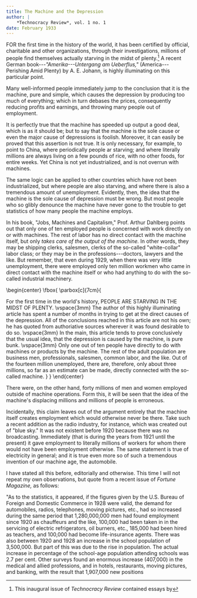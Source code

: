 ```yaml
---
title: The Machine and the Depression
author: |
    *Technocracy Review*, vol. 1 no. 1
date: February 1933
---
```


FOR the first time in the history of the world, it has been certified by official, charitable and other organizations, through their investigations, millions of people find themselves actually starving in the midst of plenty.[^1]  A recent German book---*"Amerika---Untergang am Ueberflus,"* (America---Perishing Amid Plenty) by A. E. Johann, is highly illuminating on this particular point.

Many well-informed people immediately jump to the conclusion that it is the machine, pure and simple, which causes the depression by producing too much of everything; which in turn debases the prices, consequently reducing profits and earnings, and throwing many people out of employment.

It is perfectly true that the machine has speeded up output a good deal, which is as it should be; but to say that the machine is the sole cause or even the major cause of depressions is foolish.  Moreover, it can easily be proved that this assertion is not true.  It is only necessary, for example, to point to China, where periodically people ar starving; and where literally millions are always living on a few pounds of rice, with no other foods, for entire weeks.  Yet China is not yet industrialized, and is not overrun with machines.

The same logic can be applied to other countries which have not been industrialized, but where people are also starving, and where there is also a tremendous amount of unemployment.  Evidently, then, the idea that the machine is the sole cause of depression must be wrong.  But most people who so glibly denounce the machine have never gone to the trouble to get statistics of how many people the machine employs.

In his book, "Jobs, Machines and Capitalism," Prof. Arthur Dahlberg points out that only one of ten employed people is concerned with work directly on or with machines.  The rest of labor has no direct contact with the machine itself, but only *takes care of the output of the machine.*  In other words, they may be shipping clerks, salesmen, clerks of the so-called "white-collar" labor class; or they may be in the professions---doctors, lawyers and the like.  But remember, that even during 1929, when there was very little unemployment, there were employed only ten million workmen who came in direct contact with the machine itself or who had anything to do with the so-called industrial machinery.

\begin{center}
\fbox{
  \parbox[c]{7cm}{
  
For the first time in the world's history, PEOPLE ARE STARVING IN THE MIDST OF PLENTY.
\vspace{3mm}
The author of this highly illuminating article has spent a number of months in trying to get at the direct causes of the depression.  All of the conclusions reached in this article are not his own; he has quoted from authoriative sources wherever it was found desirable to do so.
\vspace{3mm}
In the main, this article tends to prove conclusively that the usual idea, that the depression is caused by the machine, is pure bunk.
\vspace{3mm}
Only one out of ten people have directly to do with machines or products by the machine.  The rest of the adult population are business men, professionals, salesmen, common labor, and the like.  Out of the fourteen million unemployed, there are, therefore, only about three millions, so far as an estimate can be made, directly connected with the so-called machine.
  }
}
\end{center}

There were, on the other hand, forty millions of men and women employed outside of machine operations.  Form this, it will be seen that the idea of the machine's displacing millions and millions of people is erroneous.

Incidentally, this claim leaves out of the argument entirely that the machine itself creates employment which would otherwise never be there.  Take such a recent addition as the radio industry, for instance, which was created out of "blue sky."  It was not existent before 1920 because there was no broadcasting.  Immediately (that is during the years from 1921 until the present) it gave employment to literally millions of workers for whom there would not have been employment otherwise.  The same statement is true of electricity in general; and it is true even more so of such a tremendous invention of our machine age, the automobile.

I have stated all this before, editorially and otherwise.  This time I will not repeat my own observations, but quote from a recent issue of *Fortune Magazine,* as follows:

"As to the statistics, it appeared, if the figures given by the U.S. Bureau of Foreign and Domestic Commerce in 1928 were valid, the demand for automobiles, radios, telephones, moving pictures, etc., had so increased during the same period that 1,280,000,000 men had found employment since 1920 as chauffeurs and the like, 100,000 had been taken in in the servicing of electric refrigerators, oil burners, etc., 185,000 had been hired as teachers, and 100,000 had become life-insurance agents.  There was also between 1920 and 1928 an increase in the school population of 3,500,000.  But part of this was due to the rise in population.  The actual increase in percentage of the school-age population attending schools was 2.7 per cent.  Other surveys found an enormous increase (407,000) in the medical and allied professions, and in hotels, restaurants, moving pictures, and banking, with the result that 1,907,000 new positions 

[^1]: This inaugural issue of *Technocracy Review* contained essays by 